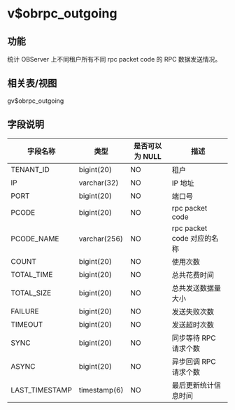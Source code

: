 v$obrpc_outgoing 
=====================================



功能 
-----------

统计 OBServer 上不同租户所有不同 rpc packet code 的 RPC 数据发送情况。

相关表/视图 
---------------

gv$obrpc_outgoing

字段说明 
-------------



|    **字段名称**    |    **类型**    | **是否可以为 NULL** |        **描述**         |
|----------------|--------------|----------------|-----------------------|
| TENANT_ID      | bigint(20)   | NO             | 租户                    |
| IP             | varchar(32)  | NO             | IP 地址                 |
| PORT           | bigint(20)   | NO             | 端口号                   |
| PCODE          | bigint(20)   | NO             | rpc packet code       |
| PCODE_NAME     | varchar(256) | NO             | rpc packet code 对应的名称 |
| COUNT          | bigint(20)   | NO             | 使用次数                  |
| TOTAL_TIME     | bigint(20)   | NO             | 总共花费时间                |
| TOTAL_SIZE     | bigint(20)   | NO             | 总共发送数据量大小             |
| FAILURE        | bigint(20)   | NO             | 发送失败次数                |
| TIMEOUT        | bigint(20)   | NO             | 发送超时次数                |
| SYNC           | bigint(20)   | NO             | 同步等待 RPC 请求个数         |
| ASYNC          | bigint(20)   | NO             | 异步回调 RPC 请求个数         |
| LAST_TIMESTAMP | timestamp(6) | NO             | 最后更新统计信息时间            |


